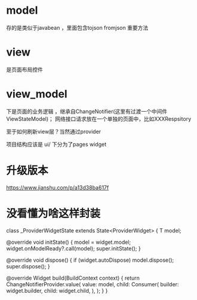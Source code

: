 # model
存的是类似于javabean  ，里面包含tojson fromjson 重要方法
# view
 是页面布局控件
# view_model
下是页面的业务逻辑 ，继承自ChangeNotifier(这里有过渡一个中间件ViewStateModel)；
网络接口请求放在一个单独的页面中，比如XXXRespsitory

至于如何刷新view层？当然通过provider


项目结构应该是
ui/ 下分为了pages widget



# 升级版本
https://www.jianshu.com/p/a13d38ba617f


# 没看懂为啥这样封装
class _ProviderWidgetState<T extends ChangeNotifier>
    extends State<ProviderWidget<T>> {
  T model;

  @override
  void initState() {
    model = widget.model;
    widget.onModelReady?.call(model);
    super.initState();
  }

  @override
  void dispose() {
    if (widget.autoDispose) model.dispose();
    super.dispose();
  }

  @override
  Widget build(BuildContext context) {
    return ChangeNotifierProvider<T>.value(
      value: model,
      child: Consumer<T>(
        builder: widget.builder,
        child: widget.child,
      ),
    );
  }
}